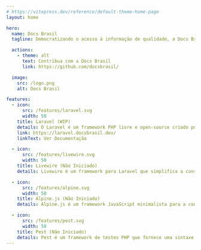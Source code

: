 ```yaml
---
# https://vitepress.dev/reference/default-theme-home-page
layout: home

hero:
  name: Docs Brasil
  tagline: Democratizando o acesso à informação de qualidade, a Docs Brasil é uma iniciativa de tradução de documentações para o português.

  actions:
    - theme: alt
      text: Contribua com a Docs Brasil
      link: https://github.com/docsbrasil/

  image:
    src: /logo.png
    alt: Docs Brasil

features:
  - icon:
      src: /features/laravel.svg
      width: 50
    title: Laravel (WIP)
    details: O Laravel é um framework PHP livre e open-source criado por Taylor Otwell para o desenvolvimento de aplicações web seguindo o padrão MVC. Veja a documentação em português.
    link: https://laravel.docsbrasil.dev/
    linkText: Ver Documentação

  - icon:
      src: /features/livewire.svg
      width: 50
    title: Livewire (Não Iniciado)
    details: Livewire é um framework para Laravel que simplifica a construção de interfaces dinâmicas.

  - icon:
      src: /features/alpine.svg
      width: 50
    title: Alpine.js (Não Iniciado)
    details: Alpine.js é um framework JavaScript minimalista para a construção de interfaces de usuário interativas.

  - icon:
      src: /features/pest.svg
      width: 50
    title: Pest (Não Iniciado)
    details: Pest é um framework de testes PHP que fornece uma sintaxe limpa e simples para escrever testes.
---
```


<style>
.VPImage[alt="Docs Brasil"] {
    border-radius: 12px;
}
</style>
